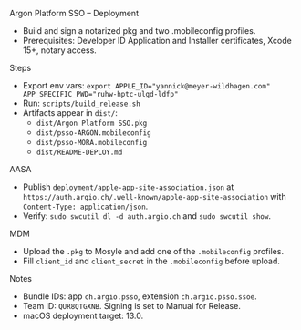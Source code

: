 Argon Platform SSO – Deployment

- Build and sign a notarized pkg and two .mobileconfig profiles.
- Prerequisites: Developer ID Application and Installer certificates, Xcode 15+, notary access.

Steps

- Export env vars: `export APPLE_ID="yannick@meyer-wildhagen.com" APP_SPECIFIC_PWD="ruhw-hptc-ulgd-ldfp"`
- Run: `scripts/build_release.sh`
- Artifacts appear in `dist/`:
  - `dist/Argon Platform SSO.pkg`
  - `dist/psso-ARGON.mobileconfig`
  - `dist/psso-MORA.mobileconfig`
  - `dist/README-DEPLOY.md`

AASA

- Publish `deployment/apple-app-site-association.json` at `https://auth.argio.ch/.well-known/apple-app-site-association` with `Content-Type: application/json`.
- Verify: `sudo swcutil dl -d auth.argio.ch` and `sudo swcutil show`.

MDM

- Upload the `.pkg` to Mosyle and add one of the `.mobileconfig` profiles.
- Fill `client_id` and `client_secret` in the `.mobileconfig` before upload.

Notes

- Bundle IDs: app `ch.argio.psso`, extension `ch.argio.psso.ssoe`.
- Team ID: `QUR8QTGXNB`. Signing is set to Manual for Release.
- macOS deployment target: 13.0.

